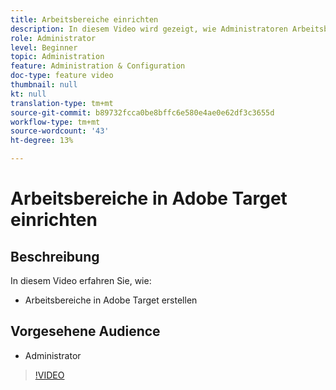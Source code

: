 ```yaml
---
title: Arbeitsbereiche einrichten
description: In diesem Video wird gezeigt, wie Administratoren Arbeitsbereiche in Adobe Target erstellen.
role: Administrator
level: Beginner
topic: Administration
feature: Administration & Configuration
doc-type: feature video
thumbnail: null
kt: null
translation-type: tm+mt
source-git-commit: b89732fcca0be8bffc6e580e4ae0e62df3c3655d
workflow-type: tm+mt
source-wordcount: '43'
ht-degree: 13%

---
```



# Arbeitsbereiche in Adobe Target einrichten

## Beschreibung

In diesem Video erfahren Sie, wie:

* Arbeitsbereiche in Adobe Target erstellen

## Vorgesehene Audience

* Administrator

>[!VIDEO](https://video.tv.adobe.com/v/19463/?quality=12)
